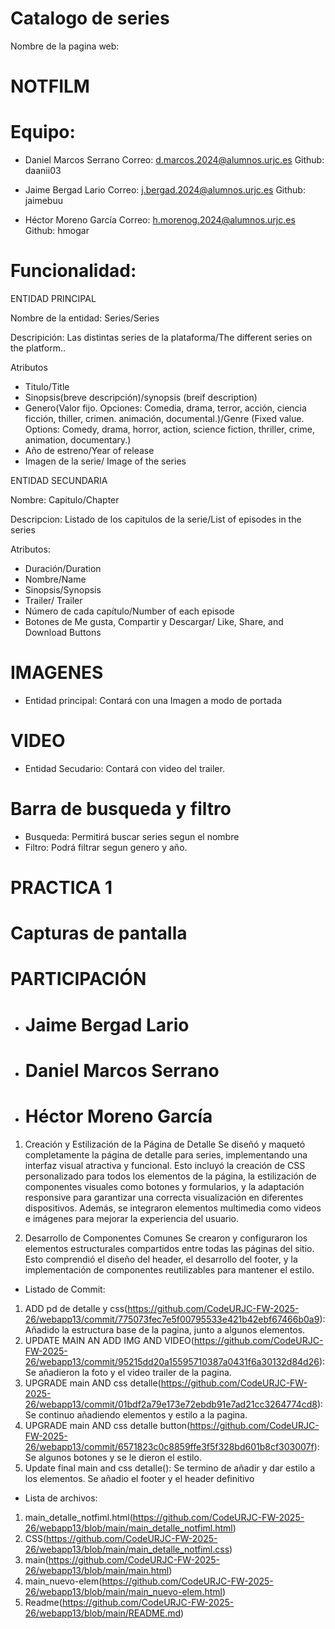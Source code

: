 # Catalogo de series
Nombre de la pagina web:
# NOTFILM

# Equipo:

- Daniel Marcos Serrano Correo: d.marcos.2024@alumnos.urjc.es Github: daanii03

- Jaime Bergad Lario Correo: j.bergad.2024@alumnos.urjc.es Github: jaimebuu

- Héctor Moreno García Correo: h.morenog.2024@alumnos.urjc.es Github: hmogar

# Funcionalidad:

ENTIDAD PRINCIPAL

Nombre de la entidad: Series/Series

Descripición: Las distintas series de la plataforma/The different series on the platform..

Atributos
- Titulo/Title
- Sinopsis(breve descripción)/synopsis (breif description)
- Genero(Valor fijo. Opciones: Comedia, drama, terror, acción, ciencia ficción, thiller, crimen. animación, documental.)/Genre (Fixed value. Options: Comedy, drama, horror, action, science fiction, thriller, crime, animation, documentary.)
- Año de estreno/Year of release
- Imagen de la serie/ Image of the series

ENTIDAD SECUNDARIA

Nombre: Capitulo/Chapter

Descripcion: Listado de los capitulos de la serie/List of episodes in the series

Atributos:
- Duración/Duration
- Nombre/Name
- Sinopsis/Synopsis
- Trailer/ Trailer
- Número de cada capítulo/Number of each episode
- Botones de Me gusta, Compartir y Descargar/ Like, Share, and Download Buttons

# IMAGENES
- Entidad principal: Contará con una Imagen a modo de portada
# VIDEO
- Entidad Secudario: Contará con video del trailer.
# Barra de busqueda y filtro
- Busqueda: Permitirá buscar series segun el nombre
- Filtro: Podrá filtrar segun genero y año.
# PRACTICA 1
# Capturas de pantalla

# PARTICIPACIÓN
- # Jaime Bergad Lario
- # Daniel Marcos Serrano
- # Héctor Moreno García
1. Creación y Estilización de la Página de Detalle
Se diseñó y maquetó completamente la página de detalle para series, implementando una interfaz visual atractiva y funcional. Esto incluyó la creación de CSS personalizado para todos los elementos de la página, la estilización de componentes visuales como botones y formularios, y la adaptación responsive para garantizar una correcta visualización en diferentes dispositivos. Además, se integraron elementos multimedia como videos e imágenes para mejorar la experiencia del usuario.

2. Desarrollo de Componentes Comunes
Se crearon y configuraron los elementos estructurales compartidos entre todas las páginas del sitio. Esto comprendió el diseño del header, el desarrollo del footer, y la implementación de componentes reutilizables para mantener el estilo.

  - Listado de Commit:
  1. ADD pd de detalle y css(https://github.com/CodeURJC-FW-2025-26/webapp13/commit/775073fec7e5f00795533e421b42ebf67466b0a9): Añadido la estructura base de la pagina, junto a algunos elementos.
  2. UPDATE MAIN AN ADD IMG AND VIDEO(https://github.com/CodeURJC-FW-2025-26/webapp13/commit/95215dd20a15595710387a0431f6a30132d84d26): Se añadieron la foto y el video trailer de la pagina.
  3. UPGRADE main AND css detalle(https://github.com/CodeURJC-FW-2025-26/webapp13/commit/01bdf2a79e173e72ebdb91e7ad21cc3264774cd8): Se continuo añadiendo elementos y estilo a la pagina.
  4. UPGRADE main AND css detalle button(https://github.com/CodeURJC-FW-2025-26/webapp13/commit/6571823c0c8859ffe3f5f328bd601b8cf303007f): Se algunos botones y se le dieron el estilo.
  5. Update final main and css detalle(): Se termino de añadir y dar estilo a los elementos. Se añadio el footer y el header definitivo
  - Lista de archivos:
  1. main_detalle_notfiml.html(https://github.com/CodeURJC-FW-2025-26/webapp13/blob/main/main_detalle_notfiml.html)
  2. CSS(https://github.com/CodeURJC-FW-2025-26/webapp13/blob/main/main_detalle_notfiml.css)
  3. main(https://github.com/CodeURJC-FW-2025-26/webapp13/blob/main/main.html)
  4. main_nuevo-elem(https://github.com/CodeURJC-FW-2025-26/webapp13/blob/main/main_nuevo-elem.html)
  5. Readme(https://github.com/CodeURJC-FW-2025-26/webapp13/blob/main/README.md)


